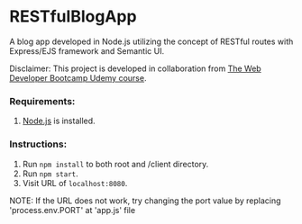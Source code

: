# RESTfulBlogApp
A blog app developed in Node.js utilizing the concept of RESTful routes with Express/EJS framework and Semantic UI.

Disclaimer: This project is developed in collaboration from [The Web Developer Bootcamp Udemy course](https://www.udemy.com/the-web-developer-bootcamp/).

### Requirements:
1. [Node.js](https://nodejs.org/en/) is installed.

### Instructions:
1. Run `npm install` to both root and /client directory.
3. Run `npm start`.
4. Visit URL of `localhost:8080`.

NOTE: If the URL does not work, try changing the port value by replacing 'process.env.PORT' at 'app.js' file

